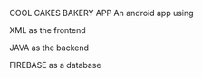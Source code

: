 COOL CAKES BAKERY APP
An android app using 

XML as the frontend

JAVA as the backend 

 FIREBASE as a database 
